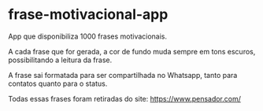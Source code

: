 # frase-motivacional-app
App que disponibiliza 1000 frases motivacionais.

A cada frase que for gerada, a cor de fundo muda sempre em tons escuros, possibilitando a leitura da frase.

A frase sai formatada para ser compartilhada no Whatsapp, tanto para contatos quanto para o status.

Todas essas frases foram retiradas do site: https://www.pensador.com/
